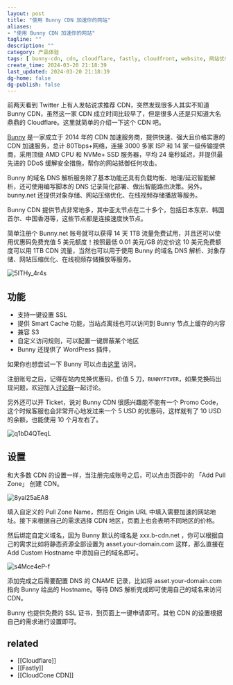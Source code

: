 ```yaml
---
layout: post
title: "使用 Bunny CDN 加速你的网站"
aliases:
- "使用 Bunny CDN 加速你的网站"
tagline: ""
description: ""
category: 产品体验
tags: [ bunny-cdn, cdn, cloudflare, fastly, cloudfront, website, 网站优化 ]
create_time: 2024-03-20 21:18:39
last_updated: 2024-03-20 21:18:39
dg-home: false
dg-publish: false
---
```


前两天看到 Twitter 上有人发帖说求推荐 CDN，突然发现很多人其实不知道 Bunny CDN，虽然这一家 CDN 成立时间比较早了，但是很多人还是只知道大名鼎鼎的 Cloudflare。这里就简单的介绍一下这个 CDN 吧。

[Bunny](https://gtk.pw/bunny) 是一家成立于 2014 年的 CDN 加速服务商，提供快速、强大且价格实惠的 CDN 加速服务，总计 80Tbps+网络，连接 3000 多家 ISP 和 14 家一级传输提供商，采用顶级 AMD CPU 和 NVMe+ SSD 服务器，平均 24 毫秒延迟，并提供最先进的 DDoS 缓解安全措施，帮你的网站抵御任何攻击。

Bunny 的域名 DNS 解析服务除了基本功能还具有负载均衡、地理/延迟智能解析，还可使用编写脚本的 DNS 记录简化部署、做出智能路由决策。另外，bunny.net 还提供对象存储、网站压缩优化、在线视频存储播放等服务。

Bunny CDN 提供节点非常地多，其中亚太节点在二十多个，包括日本东京、韩国首尔、中国香港等，这些节点都是连接速度快节点。

简单注册个 Bunny.net 账号就可以获得 14 天 1TB 流量免费试用，并且还可以使用优惠码免费充值 5 美元额度！按照最低 0.01 美元/GB 的定价这 10 美元免费额度可以用 1TB CDN 流量，当然也可以用于使用 Bunny 的域名 DNS 解析、对象存储、网站压缩优化、在线视频存储播放等服务。

![5ITHy_4r4s](https://pic.einverne.info/images/5ITHy_4r4s.png)

## 功能

- 支持一键设置 SSL
- 提供 Smart Cache 功能，当站点离线也可以访问到 Bunny 节点上缓存的内容
- 兼容 S3
- 自定义访问规则，可以配置一键屏蔽某个地区
- Bunny 还提供了 WordPress 插件，

如果你也想尝试一下 Bunny 可以点击[这里](https://gtk.pw/bunny) 访问。

注册账号之后，记得在站内兑换优惠码，价值 5 刀，`BUNNYFIVER`，如果兑换码出现问题，欢迎加入[讨论群](https://t.me/+RUBhyY60iVcl6hdX)一起讨论。

另外还可以开 Ticket，说对 Bunny CDN 很感兴趣能不能有一个 Promo Code，这个时候客服也会非常开心地发过来一个 5 USD 的优惠码，这样就有了 10 USD 的余额，也能使用 10 个月左右了。

![q1bD4QTeqL](https://pic.einverne.info/images/q1bD4QTeqL.png)

## 设置

和大多数 CDN 的设置一样，当注册完成账号之后，可以点击页面中的 「Add Pull Zone」 创建 CDN。

![8yal25aEA8](https://pic.einverne.info/images/8yal25aEA8.png)

填入自定义的 Pull Zone Name，然后在 Origin URL 中填入需要加速的网站地址。接下来根据自己的需求选择 CDN 地区，页面上也会表明不同地区的价格。

然后绑定自定义域名，因为 Bunny 默认的域名是 xxx.b-cdn.net ，你可以根据自己的需求比如将静态资源全部设置为 asset.your-domain.com 这样，那么直接在 Add Custom Hostname 中添加自己的域名即可。

![s4Mce4eP-f](https://pic.einverne.info/images/s4Mce4eP-f.png)

添加完成之后需要配置 DNS 的 CNAME 记录，比如将 asset.your-domain.com 指向 Bunny 给出的 Hostname。等待 DNS 解析完成即可使用自己的域名来访问 CDN。

Bunny 也提供免费的 SSL 证书，到页面上一键申请即可。其他 CDN 的设置根据自己的需求进行设置即可。

## related

- [[Cloudflare]]
- [[Fastly]]
- [[CloudCone CDN]]